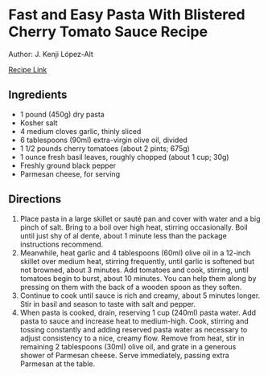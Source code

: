 # Fast and Easy Pasta With Blistered Cherry Tomato Sauce Recipe

Author: J. Kenji López-Alt

[Recipe Link](https://www.seriouseats.com/fast-easy-pasta-blistered-cherry-tomato-sauce-recipe)

## Ingredients

- 1 pound (450g) dry pasta
- Kosher salt
- 4 medium cloves garlic, thinly sliced
- 6 tablespoons (90ml) extra-virgin olive oil, divided
- 1 1/2 pounds cherry tomatoes (about 2 pints; 675g)
- 1 ounce fresh basil leaves, roughly chopped (about 1 cup; 30g)
- Freshly ground black pepper
- Parmesan cheese, for serving

## Directions 
1. Place pasta in a large skillet or sauté pan and cover with water and a big pinch of salt. Bring to a boil over high heat, stirring occasionally. Boil until just shy of al dente, about 1 minute less than the package instructions recommend.
2. Meanwhile, heat garlic and 4 tablespoons (60ml) olive oil in a 12-inch skillet over medium heat, stirring frequently, until garlic is softened but not browned, about 3 minutes. Add tomatoes and cook, stirring, until tomatoes begin to burst, about 10 minutes. You can help them along by pressing on them with the back of a wooden spoon as they soften.
3. Continue to cook until sauce is rich and creamy, about 5 minutes longer. Stir in basil and season to taste with salt and pepper.
4. When pasta is cooked, drain, reserving 1 cup (240ml) pasta water. Add pasta to sauce and increase heat to medium-high. Cook, stirring and tossing constantly and adding reserved pasta water as necessary to adjust consistency to a nice, creamy flow. Remove from heat, stir in remaining 2 tablespoons (30ml) olive oil, and grate in a generous shower of Parmesan cheese. Serve immediately, passing extra Parmesan at the table.